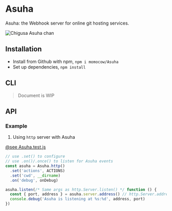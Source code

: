 # Asuha
Asuha: the Webhook server for online git hosting services.

![Chigusa Asuha chan][1]

## Installation
- Install from Github with npm, `npm i momocow/Asuha`
- Set up dependencies, `npm install`

## CLI
> Document is WIP

## API
### Example
1. Using `http` server with Asuha

[@see Asuha.test.js](./test/Asuha.test.js)

```javascript
// use .set() to configure
// use .on()/.once() to listen for Asuha events
const asuha = Asuha.http()
  .set('actions', ACTIONS)
  .set('cwd', __dirname)
  .on('debug', onDebug)

asuha.listen(/* Same args as http.Server.listen() */ function () {
  const { port, address } = asuha.server.address() // http.Server.address()
  console.debug('Asuha is listening at %s:%d', address, port)
})
```

[1]: https://ru.myanimeshelf.com/upload/dynamic/2016-07/24/1375382.jpg